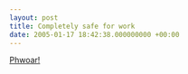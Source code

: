 ```yaml
---
layout: post
title: Completely safe for work
date: 2005-01-17 18:42:38.000000000 +00:00
---
```

<a href="http://www.ratemynetworkdiagram.com/">Phwoar!</a>
